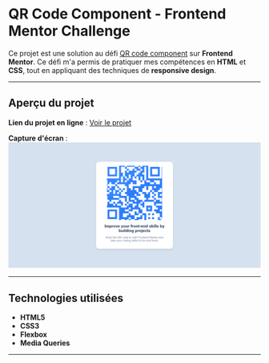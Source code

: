#  QR Code Component - Frontend Mentor Challenge

Ce projet est une solution au défi [QR code component](https://www.frontendmentor.io/challenges/qr-code-component-iux_sIO_H) sur **Frontend Mentor**. Ce défi m'a permis de pratiquer mes compétences en **HTML** et **CSS**, tout en appliquant des techniques de **responsive design**.

---

##  **Aperçu du projet**

 **Lien du projet en ligne** : [Voir le projet](https://ton-lien.github.io/)

 **Capture d'écran** :  
![Aperçu du projet](screenshot.png)

---

##  **Technologies utilisées**
- **HTML5**
- **CSS3** 
- **Flexbox** 
- **Media Queries** 
---


